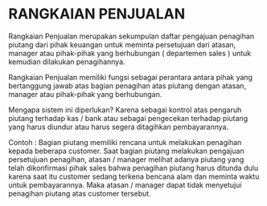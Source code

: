 # RANGKAIAN PENJUALAN


Rangkaian Penjualan merupakan sekumpulan daftar pengajuan penagihan piutang dari pihak keuangan untuk meminta persetujuan dari atasan, manager atau pihak-pihak yang berhubungan ( departemen sales ) untuk kemudian dilakukan penagihannya. 

Rangkaian Penjualan memiliki fungsi sebagai perantara antara pihak yang bertanggung jawab atas bagian penagihan atas piutang dengan atasan, manager atau pihak-pihak yang berhubungan.

Mengapa sistem ini diperlukan? Karena sebagai kontrol atas pengaruh piutang terhadap kas / bank atau sebagai pengecekan terhadap piutang yang harus diundur atau harus segera ditagihkan pembayarannya.

Contoh : Bagian piutang memiliki rencana untuk melakukan penagihan kepada beberapa customer. Saat bagian piutang melakukan pengajuan persetujuan penagihan, atasan / manager melihat adanya piutang yang telah dikonfirmasi pihak sales bahwa penagihan piutang harus ditunda dulu karena saat itu customer sedang terkena bencana alam dan meminta waktu untuk pembayarannya. Maka atasan / manager dapat tidak menyetujui penagihan piutang atas customer tersebut.